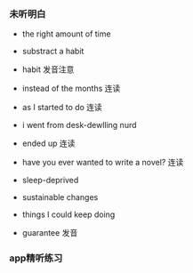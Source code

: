 ### 未听明白
  - the right amount of time 
  - substract a habit 
  - habit  发音注意
  

  - instead of the months  连读
  
  - as I started to do  连读

  - i went from desk-dewlling nurd 

  - ended up  连读

  - have you ever wanted to write a novel?  连读

  - sleep-deprived

  - sustainable changes
  - things I could keep doing 

  - guarantee 发音
  

### app精听练习 

